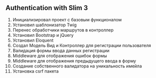 ## Authentication with Slim 3

1.  Инициализировал проект с базовым функционалом
2.  Установил шаблонизатор Twig
3.  Перенес обработчики маршрутов в контроллер
4.  Установил Bootstrap и jQuery
5.  Установил Eloquent
6.  Создал Модель Вид и Контроллер для регистрации пользователя
7.  Валидация формы ввода данных регистрации
8.  Middleware для отображения ошибок формы
9.  Middleware для отображения предыдущего ввода в форму
10. Создание собственного валидатора на уникальность имейла
11. Установка csrf пакета
